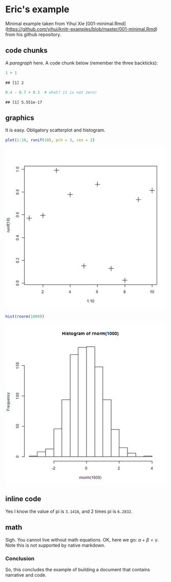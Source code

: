 Eric's example
========================================================

Minimal example taken from Yihui Xie [001-minimal.Rmd] (https://github.com/yihui/knitr-examples/blob/master/001-minimal.Rmd) from his github repository.

## code chunks

A _paragraph_ here. A code chunk below (remember the three backticks):


```r
1 + 1
```

```
## [1] 2
```

```r
0.4 - 0.7 + 0.3  # what? it is not zero!
```

```
## [1] 5.551e-17
```


## graphics

It is easy. Obligatory scatterplot and histogram.


```r
plot(1:10, runif(10), pch = 3, cex = 2)
```

![plot of chunk unnamed-chunk-2](figure/unnamed-chunk-21.png) 

```r
hist(rnorm(1000))
```

![plot of chunk unnamed-chunk-2](figure/unnamed-chunk-22.png) 


## inline code

Yes I know the value of pi is `3.1416`, and 2 times pi is `6.2832`.

## math

Sigh. You cannot live without math equations. OK, here we go: $\alpha+\beta=\gamma$. Note this is not supported by native markdown. 


### Conclusion
So, this concludes the example of building a document that contains narrative and code.
